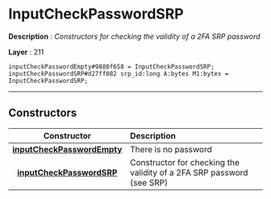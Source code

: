 # InputCheckPasswordSRP

**Description** : *Constructors for checking the validity of a 2FA SRP password*

**Layer** : 211

```tl
inputCheckPasswordEmpty#9880f658 = InputCheckPasswordSRP;
inputCheckPasswordSRP#d27ff082 srp_id:long A:bytes M1:bytes = InputCheckPasswordSRP;
```

---

## Constructors

| Constructor | Description |
| :---: | :--- |
| [**inputCheckPasswordEmpty**](constructor/inputCheckPasswordEmpty) | There is no password |
| [**inputCheckPasswordSRP**](constructor/inputCheckPasswordSRP) | Constructor for checking the validity of a 2FA SRP password (see SRP) |
